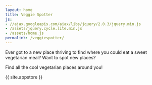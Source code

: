 ```yaml
---
layout: home
title: Veggie Spotter
js:
- //ajax.googleapis.com/ajax/libs/jquery/2.0.3/jquery.min.js
- /assets/jquery.cycle.lite.min.js
- /assets/home.js
permalink: /veggiespotter/
---
```

Ever got to a new place thriving to find where you could eat a sweet vegetarian meal?
Want to spot new places?

Find all the cool vegetarian places around you!

<p class="app-store">{{ site.appstore }}</p>